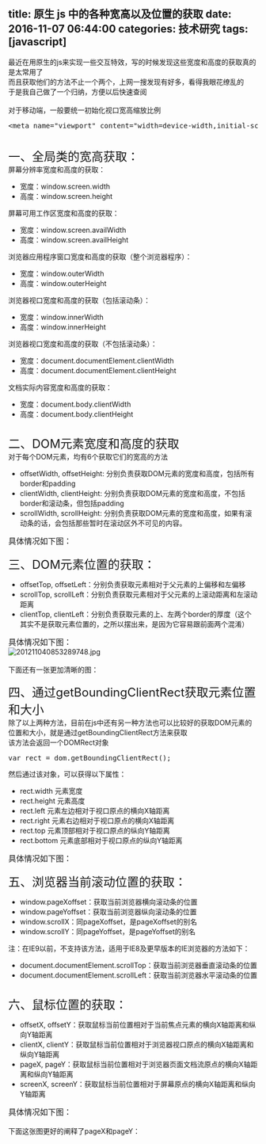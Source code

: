 title: 原生 js 中的各种宽高以及位置的获取
date: 2016-11-07 06:44:00
categories: 技术研究
tags: [javascript]
---
最近在用原生的js来实现一些交互特效，写的时候发现这些宽度和高度的获取真的是太常用了<br />
而且获取他们的方法不止一个两个，上网一搜发现有好多，看得我眼花缭乱的<br />
于是我自己做了一个归纳，方便以后快速查阅<br />
<br />
对于移动端，一般要统一初始化视口宽高缩放比例<!--more--><br />
<pre class="brush:html; toolbar:false;">&lt;meta name="viewport" content="width=device-width,initial-scale=1.0,minimum-scale=1.0,maximum-scale=1.0,user-scalable=no"/&gt;</pre>
<span style="font-size:18px;"><br />
<span style="font-size:24px;"></span><span style="font-size:24px;">一、全局类的宽高获取：</span></span><br />
屏幕分辨率宽度和高度的获取：<br />
<ul>
	<li>
		宽度：window.screen.width
	</li>
	<li>
		高度：window.screen.height
	</li>
</ul>
屏幕可用工作区宽度和高度的获取：<br />
<ul>
	<li>
		宽度：window.screen.availWidth
	</li>
	<li>
		高度：window.screen.availHeight
	</li>
</ul>
浏览器应用程序窗口宽度和高度的获取（整个浏览器程序）：<br />
<ul>
	<li>
		宽度：window.outerWidth
	</li>
	<li>
		高度：window.outerHeight
	</li>
</ul>
浏览器视口宽度和高度的获取（包括滚动条）：<br />
<ul>
	<li>
		宽度：window.innerWidth
	</li>
	<li>
		高度：window.innerHeight
	</li>
</ul>
浏览器视口宽度和高度的获取（不包括滚动条）：<br />
<ul>
	<li>
		宽度：document.documentElement.clientWidth
	</li>
	<li>
		高度：document.documentElement.clientHeight
	</li>
</ul>
文档实际内容宽度和高度的获取：<br />
<ul>
	<li>
		宽度：document.body.clientWidth
	</li>
	<li>
		高度：document.body.clientHeight
	</li>
</ul>
<br />
<span style="font-size:24px;">二、DOM元素宽度和高度的获取</span><br />
对于每个DOM元素，均有6个获取它们的宽高的方法<br />
<ul>
	<li>
		offsetWidth, offsetHeight: 分别负责获取DOM元素的宽度和高度，包括所有border和padding
	</li>
	<li>
		clientWidth, clientHeight: 分别负责获取DOM元素的宽度和高度，不包括border和滚动条，但包括padding
	</li>
	<li>
		scrollWidth, scrollHeight: 分别负责获取DOM元素的宽度和高度，如果有滚动条的话，会包括那些暂时在滚动区外不可见的内容。
	</li>
</ul>
<span style="font-size:16px;">具体情况如下图：</span><br />
<img src="//bangz.me/usr/uploads/2016/11/3925978503.png" alt="" /><br />
<br />
<span style="font-size:24px;">三、DOM元素位置的获取：</span><br />
<ul>
	<li>
		offsetTop, offsetLeft：分别负责获取元素相对于父元素的上偏移和左偏移
	</li>
	<li>
		scrollTop, scrollLeft：分别负责获取元素相对于父元素的上滚动距离和左滚动距离
	</li>
	<li>
		clientTop, clientLeft：分别负责获取元素的上、左两个border的厚度（这个其实不是获取元素位置的，之所以摆出来，是因为它容易跟前面两个混淆）
	</li>
</ul>
<span style="font-size:16px;">具体情况如下图：</span><br />
<img src="http://bangz.me//bangz.me/usr/uploads/2016/11/1803871656.jpg" alt="201211040853289748.jpg" /><br />
<br />
下面还有一张更加清晰的图：<br />
<img src="//bangz.me/usr/uploads/2016/11/1615605127.png" alt="" /><br />
<br />
<span style="font-size:24px;">四、通过getBoundingClientRect获取元素位置和大小</span><br />
除了以上两种方法，目前在js中还有另一种方法也可以比较好的获取DOM元素的位置和大小，就是通过getBoundingClientRect方法来获取<br />
该方法会返回一个DOMRect对象<br />
<pre class="brush:js; toolbar:false;">var rect = dom.getBoundingClientRect();</pre>
然后通过该对象，可以获得以下属性：<br />
<ul>
	<li>
		rect.width 元素宽度
	</li>
	<li>
		rect.height	元素高度
	</li>
	<li>
		rect.left	元素左边相对于视口原点的横向X轴距离
	</li>
	<li>
		rect.right 元素右边相对于视口原点的横向X轴距离
	</li>
	<li>
		rect.top 元素顶部相对于视口原点的纵向Y轴距离
	</li>
	<li>
		rect.bottom	元素底部相对于视口原点的纵向Y轴距离
	</li>
</ul>
<span style="font-size:16px;">具体情况如下图：</span><br />
<img src="//bangz.me/usr/uploads/2016/11/1821516993.png" alt="" /><br />
<br />
<span style="font-size:24px;">五、浏览器当前滚动位置的获取：</span><br />
<ul>
	<li>
		window.pageXoffset：获取当前浏览器横向滚动条的位置
	</li>
	<li>
		window.pageYoffset：获取当前浏览器纵向滚动条的位置
	</li>
	<li>
		window.scrollX：同pageXoffset，是pageXoffset的别名
	</li>
	<li>
		window.scrollY：同pageYoffset，是pageYoffset的别名
	</li>
</ul>
注：在IE9以前，不支持该方法，适用于IE8及更早版本的IE浏览器的方法如下：<br />
<ul>
	<li>
		document.documentElement.scrollTop：获取当前浏览器垂直滚动条的位置
	</li>
	<li>
		document.documentElement.scrollLeft：获取当前浏览器水平滚动条的位置
	</li>
</ul>
<br />
<span style="font-size:24px;">六、鼠标位置的获取：</span><br />
<ul>
	<li>
		offsetX, offsetY：获取鼠标当前位置相对于当前焦点元素的横向X轴距离和纵向Y轴距离
	</li>
	<li>
		clientX, clientY：获取鼠标当前位置相对于浏览器视口原点的横向X轴距离和纵向Y轴距离
	</li>
	<li>
		pageX, pageY：获取鼠标当前位置相对于浏览器页面文档流原点的横向X轴距离和纵向Y轴距离
	</li>
	<li>
		screenX, screenY：获取鼠标当前位置相对于屏幕原点的横向X轴距离和纵向Y轴距离
	</li>
</ul>
<span style="font-size:16px;">具体情况如下图：</span><br />
<img src="//bangz.me/usr/uploads/2016/11/842096073.jpg" alt="" /><br />
<br />
下面这张图更好的阐释了pageX和pageY：<br />
<img src="//bangz.me/usr/uploads/2016/11/3990403351.png" alt="" /><br />
<br />
